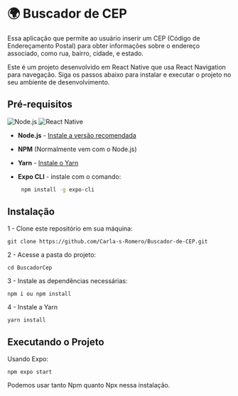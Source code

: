 # 🌍 Buscador de CEP

Essa aplicação que permite ao usuário inserir um CEP (Código de Endereçamento Postal) para obter informações sobre o endereço associado, como rua, bairro, cidade, e estado. 

Este é um projeto desenvolvido em React Native que usa React Navigation para navegação. Siga os passos abaixo para instalar e executar o projeto no seu ambiente de desenvolvimento.

## Pré-requisitos
![Node.js](https://img.shields.io/badge/Node.js-339933?style=for-the-badge&logo=node.js&logoColor=white)
![React Native](https://img.shields.io/badge/React_Native-20232A?style=for-the-badge&logo=react&logoColor=61DAFB)

- **Node.js** - [Instale a versão recomendada](https://nodejs.org/)
- **NPM** (Normalmente vem com o Node.js) 
- **Yarn** - [Instale o Yarn](https://classic.yarnpkg.com/lang/en/docs/install/) 
- **Expo CLI** - instale com o comando:

  ```bash
   npm install -g expo-cli

## Instalação

1 - Clone este repositório em sua máquina:

    git clone https://github.com/Carla-s-Romero/Buscador-de-CEP.git

2 - Acesse a pasta do projeto:

    cd BuscadorCep

3 - Instale as dependências necessárias:

    npm i ou npm install

4 - Instale a Yarn

    yarn install


## Executando o Projeto

Usando Expo:

    npm expo start

Podemos usar tanto Npm quanto Npx nessa instalação.

